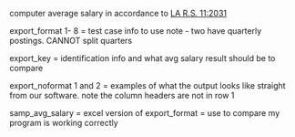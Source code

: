computer average salary in accordance to [LA R.S. 11:2031](http://www.legis.la.gov/legis/Law.aspx?d=74999)


export_format 1- 8 = test case info to use
note - two have quarterly postings. CANNOT split quarters

export_key = identification info and what avg salary result should be to compare

export_noformat 1 and 2 = examples of what the output looks like straight from our software. note the column headers are not in row 1

samp_avg_salary = excel version of export_format = use to compare my program is working correctly
